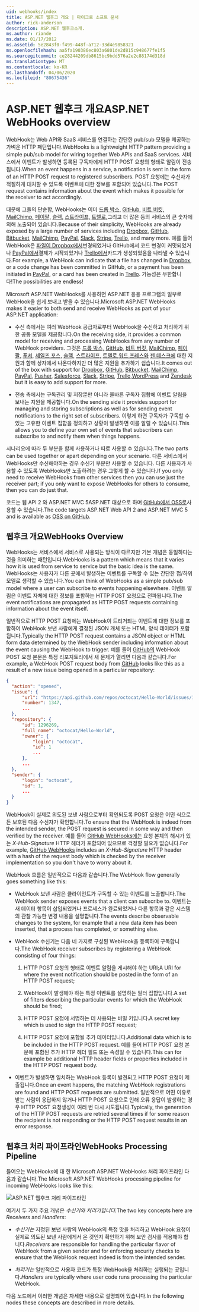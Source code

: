 ```yaml
---
uid: webhooks/index
title: ASP.NET 웹후크 개요 | 마이크로 소프트 문서
author: rick-anderson
description: ASP.NET 웹후크소개.
ms.author: riande
ms.date: 01/17/2012
ms.assetid: 5e2843f0-f499-448f-a712-33d4e9858321
ms.openlocfilehash: aa5fa190386ec803a6801de2d815c948677fe1f5
ms.sourcegitcommit: ce28244209db8615bc9bdd576a2e2c88174d318d
ms.translationtype: MT
ms.contentlocale: ko-KR
ms.lasthandoff: 04/06/2020
ms.locfileid: "80675436"
---
```

# <a name="aspnet-webhooks-overview"></a><span data-ttu-id="063af-103">ASP.NET 웹후크 개요</span><span class="sxs-lookup"><span data-stu-id="063af-103">ASP.NET WebHooks overview</span></span>

<span data-ttu-id="063af-104">WebHook는 Web API와 SaaS 서비스를 연결하는 간단한 pub/sub 모델을 제공하는 가벼운 HTTP 패턴입니다.</span><span class="sxs-lookup"><span data-stu-id="063af-104">WebHooks is a lightweight HTTP pattern providing a simple pub/sub model for wiring together Web APIs and SaaS services.</span></span> <span data-ttu-id="063af-105">서비스에서 이벤트가 발생하면 등록된 구독자에게 HTTP POST 요청의 형태로 알림이 전송됩니다.</span><span class="sxs-lookup"><span data-stu-id="063af-105">When an event happens in a service, a notification is sent in the form of an HTTP POST request to registered subscribers.</span></span> <span data-ttu-id="063af-106">POST 요청에는 수신자가 적절하게 대처할 수 있도록 이벤트에 대한 정보를 포함되어 있습니다.</span><span class="sxs-lookup"><span data-stu-id="063af-106">The POST request contains information about the event which makes it possible for the receiver to act accordingly.</span></span>

<span data-ttu-id="063af-107">때문에 그들의 단순함, WebHooks는 이미 [드롭 박스,](http://dropbox.com/) [GitHub,](https://www.github.com/) [비트 버킷,](https://bitbucket.org/) [MailChimp,](http://www.mailchimp.com/) [페이팔,](http://www.paypal.com/) [슬랙,](http://www.slack.com) [스트라이프,](http://www.stripe.com) [트렐로,](http://www.trello.com/)그리고 더 많은 등의 서비스의 큰 숫자에 의해 노출되어 있습니다.</span><span class="sxs-lookup"><span data-stu-id="063af-107">Because of their simplicity, WebHooks are already exposed by a large number of services including [Dropbox](http://dropbox.com/), [GitHub](https://www.github.com/), [Bitbucket](https://bitbucket.org/), [MailChimp](http://www.mailchimp.com/), [PayPal](http://www.paypal.com/), [Slack](http://www.slack.com), [Stripe](http://www.stripe.com), [Trello](http://www.trello.com/), and many more.</span></span> <span data-ttu-id="063af-108">예를 들어 WebHook은 [파일이 Dropbox에서](http://dropbox.com/)변경되었거나 GitHub에서 코드 변경이 커밋되었거나 [PayPal에서](http://www.paypal.com/)결제가 시작되었거나 [Trello에서](http://www.trello.com/)카드가 생성되었음을 나타낼 수 있습니다.</span><span class="sxs-lookup"><span data-stu-id="063af-108">For example, a WebHook can indicate that a file has changed in [Dropbox](http://dropbox.com/), or a code change has been committed in GitHub, or a payment has been initiated in [PayPal](http://www.paypal.com/), or a card has been created in [Trello](http://www.trello.com/).</span></span> <span data-ttu-id="063af-109">가능성은 무한합니다!</span><span class="sxs-lookup"><span data-stu-id="063af-109">The possibilities are endless!</span></span>

<span data-ttu-id="063af-110">Microsoft ASP.NET WebHooks를 사용하면 ASP.NET 응용 프로그램의 일부로 WebHook을 쉽게 보내고 받을 수 있습니다.</span><span class="sxs-lookup"><span data-stu-id="063af-110">Microsoft ASP.NET WebHooks makes it easier to both send and receive WebHooks as part of your ASP.NET application:</span></span>

* <span data-ttu-id="063af-111">수신 측에서는 여러 WebHook 공급자로부터 WebHook을 수신하고 처리하기 위한 공통 모델을 제공합니다.</span><span class="sxs-lookup"><span data-stu-id="063af-111">On the receiving side, it provides a common model for receiving and processing WebHooks from any number of WebHook providers.</span></span> <span data-ttu-id="063af-112">그것은 [드롭 박스,](http://dropbox.com/) [GitHub,](https://www.github.com/) [비트 버킷,](https://bitbucket.org/) [MailChimp,](http://www.mailchimp.com/) [페이팔,](http://www.paypal.com/) [푸셔,](http://www.pusher.com) [세일즈 포스,](http://www.salesforce.com) [슬랙,](http://www.slack.com) [스트라이프,](http://www.stripe.com) [트렐로,](http://www.trello.com/)[워드 프레스와](http://www.wordpress.com) [젠 데스크에](https://www.zendesk.com/) 대한 지원과 함께 상자에서 나온다하지만 더 많은 지원을 추가하기 쉽습니다.</span><span class="sxs-lookup"><span data-stu-id="063af-112">It comes out of the box with support for [Dropbox](http://dropbox.com/), [GitHub](https://www.github.com/), [Bitbucket](https://bitbucket.org/), [MailChimp](http://www.mailchimp.com/), [PayPal](http://www.paypal.com/), [Pusher](http://www.pusher.com), [Salesforce](http://www.salesforce.com), [Slack](http://www.slack.com), [Stripe](http://www.stripe.com), [Trello](http://www.trello.com/),[WordPress](http://www.wordpress.com) and [Zendesk](https://www.zendesk.com/) but it is easy to add support for more.</span></span>

* <span data-ttu-id="063af-113">전송 측에서는 구독관리 및 저장뿐만 아니라 올바른 구독자 집합에 이벤트 알림을 보내는 지원을 제공합니다.</span><span class="sxs-lookup"><span data-stu-id="063af-113">On the sending side it provides support for managing and storing subscriptions as well as for sending event notifications to the right set of subscribers.</span></span> <span data-ttu-id="063af-114">이렇게 하면 구독자가 구독할 수 있는 고유한 이벤트 집합을 정의하고 상황이 발생하면 이를 알릴 수 있습니다.</span><span class="sxs-lookup"><span data-stu-id="063af-114">This allows you to define your own set of events that subscribers can subscribe to and notify them when things happens.</span></span>

<span data-ttu-id="063af-115">시나리오에 따라 두 부분을 함께 사용하거나 따로 사용할 수 있습니다.</span><span class="sxs-lookup"><span data-stu-id="063af-115">The two parts can be used together or apart depending on your scenario.</span></span> <span data-ttu-id="063af-116">다른 서비스에서 WebHooks만 수신해야하는 경우 수신기 부분만 사용할 수 있습니다. 다른 사용자가 사용할 수 있도록 WebHooks만 노출하려는 경우 그렇게 할 수 있습니다.</span><span class="sxs-lookup"><span data-stu-id="063af-116">If you only need to receive WebHooks from other services then you can use just the receiver part; if you only want to expose WebHooks for others to consume, then you can do just that.</span></span>

<span data-ttu-id="063af-117">코드는 웹 API 2 와 ASP.NET MVC 5ASP.NET 대상으로 하며 [GitHub에서 OSS로](https://github.com/aspnet/WebHooks)사용할 수 있습니다.</span><span class="sxs-lookup"><span data-stu-id="063af-117">The code targets ASP.NET Web API 2 and ASP.NET MVC 5 and is available as [OSS on GitHub](https://github.com/aspnet/WebHooks).</span></span>

## <a name="webhooks-overview"></a><span data-ttu-id="063af-118">웹후크 개요</span><span class="sxs-lookup"><span data-stu-id="063af-118">WebHooks Overview</span></span>

<span data-ttu-id="063af-119">WebHooks는 서비스에서 서비스로 사용되는 방식이 다르지만 기본 개념은 동일하다는 것을 의미하는 패턴입니다.</span><span class="sxs-lookup"><span data-stu-id="063af-119">WebHooks is a pattern which means that it varies how it is used from service to service but the basic idea is the same.</span></span> <span data-ttu-id="063af-120">WebHooks는 사용자가 다른 곳에서 발생하는 이벤트를 구독할 수 있는 간단한 펍/하위 모델로 생각할 수 있습니다.</span><span class="sxs-lookup"><span data-stu-id="063af-120">You can think of WebHooks as a simple pub/sub model where a user can subscribe to events happening elsewhere.</span></span> <span data-ttu-id="063af-121">이벤트 알림은 이벤트 자체에 대한 정보를 포함하는 HTTP POST 요청으로 전파됩니다.</span><span class="sxs-lookup"><span data-stu-id="063af-121">The event notifications are propagated as HTTP POST requests containing information about the event itself.</span></span>

<span data-ttu-id="063af-122">일반적으로 HTTP POST 요청에는 WebHook이 트리거되는 이벤트에 대한 정보를 포함하여 WebHook 보낸 사람에게 결정된 JSON 개체 또는 HTML 양식 데이터가 포함됩니다.</span><span class="sxs-lookup"><span data-stu-id="063af-122">Typically the HTTP POST request contains a JSON object or HTML form data determined by the WebHook sender including information about the event causing the WebHook to trigger.</span></span> <span data-ttu-id="063af-123">예를 들어 [GitHub의](https://www.github.com/) WebHook POST 요청 본문은 특정 리포지토리에서 새 문제가 열리면 다음과 같습니다.</span><span class="sxs-lookup"><span data-stu-id="063af-123">For example, a WebHook POST request body from [GitHub](https://www.github.com/) looks like this as a result of a new issue being opened in a particular repository:</span></span>

```json
{
  "action": "opened",
  "issue": {
      "url": "https://api.github.com/repos/octocat/Hello-World/issues/1347",
      "number": 1347,
      ...
  },
  "repository": {
      "id": 1296269,
      "full_name": "octocat/Hello-World",
      "owner": {
          "login": "octocat",
          "id": 1
          ...
      },
      ...
  },
  "sender": {
      "login": "octocat",
      "id": 1,
      ...
  }
}
```

<span data-ttu-id="063af-124">WebHook이 실제로 의도된 보낸 사람으로부터 확인되도록 POST 요청은 어떤 식으로든 보호된 다음 수신자가 확인합니다.</span><span class="sxs-lookup"><span data-stu-id="063af-124">To ensure that the WebHook is indeed from the intended sender, the POST request is secured in some way and then verified by the receiver.</span></span> <span data-ttu-id="063af-125">예를 들어 [GitHub WebHooks에는](https://developer.github.com/webhooks/) 요청 본체의 해시가 있는 *X-Hub-Signature* HTTP 헤더가 포함되어 있으므로 걱정할 필요가 없습니다.</span><span class="sxs-lookup"><span data-stu-id="063af-125">For example, [GitHub WebHooks](https://developer.github.com/webhooks/) includes an *X-Hub-Signature* HTTP header with a hash of the request body which is checked by the receiver implementation so you don't have to worry about it.</span></span>

<span data-ttu-id="063af-126">WebHook 흐름은 일반적으로 다음과 같습니다.</span><span class="sxs-lookup"><span data-stu-id="063af-126">The WebHook flow generally goes something like this:</span></span>

* <span data-ttu-id="063af-127">WebHook 보낸 사람은 클라이언트가 구독할 수 있는 이벤트를 노출합니다.</span><span class="sxs-lookup"><span data-stu-id="063af-127">The WebHook sender exposes events that a client can subscribe to.</span></span> <span data-ttu-id="063af-128">이벤트는 새 데이터 항목이 삽입되었거나 프로세스가 완료되었거나 다른 항목과 같은 시스템의 관찰 가능한 변경 내용을 설명합니다.</span><span class="sxs-lookup"><span data-stu-id="063af-128">The events describe observable changes to the system, for example that a new data item has been inserted, that a process has completed, or something else.</span></span>

* <span data-ttu-id="063af-129">WebHook 수신기는 다음 네 가지로 구성된 WebHook을 등록하여 구독합니다.</span><span class="sxs-lookup"><span data-stu-id="063af-129">The WebHook receiver subscribes by registering a WebHook consisting of four things:</span></span>

     1. <span data-ttu-id="063af-130">HTTP POST 요청의 형태로 이벤트 알림을 게시해야 하는 URI;</span><span class="sxs-lookup"><span data-stu-id="063af-130">A URI for where the event notification should be posted in the form of an HTTP POST request;</span></span>

     2. <span data-ttu-id="063af-131">WebHook이 발생해야 하는 특정 이벤트를 설명하는 필터 집합입니다.</span><span class="sxs-lookup"><span data-stu-id="063af-131">A set of filters describing the particular events for which the WebHook should be fired;</span></span>

     3. <span data-ttu-id="063af-132">HTTP POST 요청에 서명하는 데 사용되는 비밀 키입니다.</span><span class="sxs-lookup"><span data-stu-id="063af-132">A secret key which is used to sign the HTTP POST request;</span></span>

     4. <span data-ttu-id="063af-133">HTTP POST 요청에 포함될 추가 데이터입니다.</span><span class="sxs-lookup"><span data-stu-id="063af-133">Additional data which is to be included in the HTTP POST request.</span></span> <span data-ttu-id="063af-134">예를 들어 HTTP POST 요청 본문에 포함된 추가 HTTP 헤더 필드 또는 속성일 수 있습니다.</span><span class="sxs-lookup"><span data-stu-id="063af-134">This can for example be additional HTTP header fields or properties included in the HTTP POST request body.</span></span>

* <span data-ttu-id="063af-135">이벤트가 발생하면 일치하는 WebHook 등록이 발견되고 HTTP POST 요청이 제출됩니다.</span><span class="sxs-lookup"><span data-stu-id="063af-135">Once an event happens, the matching WebHook registrations are found and HTTP POST requests are submitted.</span></span> <span data-ttu-id="063af-136">일반적으로 어떤 이유로 받는 사람이 응답하지 않거나 HTTP POST 요청으로 인해 오류 응답이 발생하는 경우 HTTP POST 요청생성이 여러 번 다시 시도됩니다.</span><span class="sxs-lookup"><span data-stu-id="063af-136">Typically, the generation of the HTTP POST requests are retried several times if for some reason the recipient is not responding or the HTTP POST request results in an error response.</span></span>

## <a name="webhooks-processing-pipeline"></a><span data-ttu-id="063af-137">웹후크 처리 파이프라인</span><span class="sxs-lookup"><span data-stu-id="063af-137">WebHooks Processing Pipeline</span></span>

<span data-ttu-id="063af-138">들어오는 WebHooks에 대 한 Microsoft ASP.NET WebHooks 처리 파이프라인 다음과 같습니다.</span><span class="sxs-lookup"><span data-stu-id="063af-138">The Microsoft ASP.NET WebHooks processing pipeline for incoming WebHooks looks like this:</span></span>

![ASP.NET 웹후크 처리 파이프라인](_static/WebHookReceivers.png)

<span data-ttu-id="063af-140">여기서 두 가지 주요 개념은 *수신기와* *처리기입니다.*</span><span class="sxs-lookup"><span data-stu-id="063af-140">The two key concepts here are *Receivers* and *Handlers*:</span></span>

* <span data-ttu-id="063af-141">*수신기는* 지정된 보낸 사람의 WebHook의 특정 맛을 처리하고 WebHook 요청이 실제로 의도된 보낸 사람에게서 온 것인지 확인하기 위해 보안 검사를 적용해야 합니다.</span><span class="sxs-lookup"><span data-stu-id="063af-141">*Receivers* are responsible for handling the particular flavor of WebHook from a given sender and for enforcing security checks to ensure that the WebHook request indeed is from the intended sender.</span></span>

* <span data-ttu-id="063af-142">*처리기는* 일반적으로 사용자 코드가 특정 WebHook을 처리하는 실행되는 곳입니다.</span><span class="sxs-lookup"><span data-stu-id="063af-142">*Handlers* are typically where user code runs processing the particular WebHook.</span></span>

<span data-ttu-id="063af-143">다음 노드에서 이러한 개념은 자세한 내용으로 설명되어 있습니다.</span><span class="sxs-lookup"><span data-stu-id="063af-143">In the following nodes these concepts are described in more details.</span></span>
